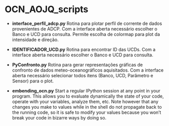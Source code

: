 # OCN_AOJQ_scripts

- **interface_perfil_adcp.py**
Rotina para plotar perfil de corrente de dados provenientes de ADCP.
Com a interface aberta necessário escolher o Banco e UCD para consulta.
Permite escolha de colormap para plot da intensidade e direção.


- **IDENTIFICADOR_UCD.py**
Rotina para encontrar ID das UCDs.
Com a interface aberta necessário escolher o Banco e UCD para consulta.


- **PyConfronto.py**
Rotina para gerar representações gráficas de confronto de dados 
meteo-oceanográficos aquisitados. Com a interface aberta necessário 
selecionar todos itens (Banco, UCD, Parâmetro e Sensor) para o plot.


- **embending_ocn.py**
Start a regular IPython session at any point in your program.
This allows you to evaluate dynamically the state of your code,
operate with your variables, analyze them, etc. Note however that
any changes you make to values while in the shell do not propagate
back to the running code, so it is safe to modify your values because
you won’t break your code in bizarre ways by doing so.